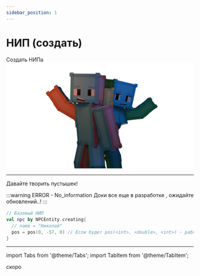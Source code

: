 ```yaml
---
sidebar_position: 1
---
```


# НИП (создать)
Создать НИПа
![npc.create](npcreate.uertyk.docs0001.png "By uertyk_ (unresoled of offical)")

---

Давайте творить пустышек!

:::warning ERROR - No_information
Доки все еще в разработке , ожидайте обновлений..!
:::

```kotlin
// Базовый НИП
val npc by NPCEntity.creating{
  // name = "Николай"
  pos = pos(0, -57, 0) // Если будет pos(<int>, <double>, <int>) - работать не будет
}
```

---
import Tabs from '@theme/Tabs';
import TabItem from '@theme/TabItem';

<Tabs>
  <TabItem value="Базовый НИП" label="Banana">
    скоро
  </TabItem>
</Tabs>
